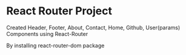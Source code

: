 # React Router Project

Created Header, Footer, About, Contact, Home, Github, User(params) Components using React-Router

By installing react-router-dom package